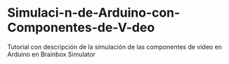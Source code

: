 # Simulaci-n-de-Arduino-con-Componentes-de-V-deo
Tutorial con descripción de la simulación de las componentes de vídeo en Arduino en Brainbox Simulator 

